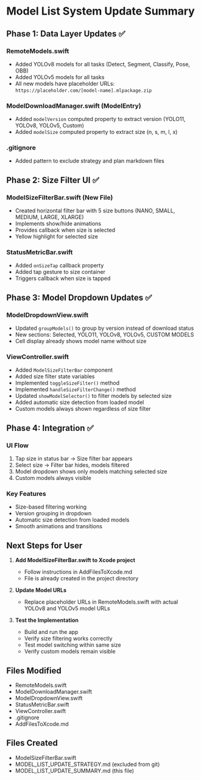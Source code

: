 # Model List System Update Summary

## Phase 1: Data Layer Updates ✅

### RemoteModels.swift
- Added YOLOv8 models for all tasks (Detect, Segment, Classify, Pose, OBB)
- Added YOLOv5 models for all tasks
- All new models have placeholder URLs: `https://placeholder.com/[model-name].mlpackage.zip`

### ModelDownloadManager.swift (ModelEntry)
- Added `modelVersion` computed property to extract version (YOLO11, YOLOv8, YOLOv5, Custom)
- Added `modelSize` computed property to extract size (n, s, m, l, x)

### .gitignore
- Added pattern to exclude strategy and plan markdown files

## Phase 2: Size Filter UI ✅

### ModelSizeFilterBar.swift (New File)
- Created horizontal filter bar with 5 size buttons (NANO, SMALL, MEDIUM, LARGE, XLARGE)
- Implements show/hide animations
- Provides callback when size is selected
- Yellow highlight for selected size

### StatusMetricBar.swift
- Added `onSizeTap` callback property
- Added tap gesture to size container
- Triggers callback when size is tapped

## Phase 3: Model Dropdown Updates ✅

### ModelDropdownView.swift
- Updated `groupModels()` to group by version instead of download status
- New sections: Selected, YOLO11, YOLOv8, YOLOv5, CUSTOM MODELS
- Cell display already shows model name without size

### ViewController.swift
- Added `ModelSizeFilterBar` component
- Added size filter state variables
- Implemented `toggleSizeFilter()` method
- Implemented `handleSizeFilterChange()` method
- Updated `showModelSelector()` to filter models by selected size
- Added automatic size detection from loaded model
- Custom models always shown regardless of size filter

## Phase 4: Integration ✅

### UI Flow
1. Tap size in status bar → Size filter bar appears
2. Select size → Filter bar hides, models filtered
3. Model dropdown shows only models matching selected size
4. Custom models always visible

### Key Features
- Size-based filtering working
- Version grouping in dropdown
- Automatic size detection from loaded models
- Smooth animations and transitions

## Next Steps for User

1. **Add ModelSizeFilterBar.swift to Xcode project**
   - Follow instructions in AddFilesToXcode.md
   - File is already created in the project directory

2. **Update Model URLs**
   - Replace placeholder URLs in RemoteModels.swift with actual YOLOv8 and YOLOv5 model URLs

3. **Test the Implementation**
   - Build and run the app
   - Verify size filtering works correctly
   - Test model switching within same size
   - Verify custom models remain visible

## Files Modified
- RemoteModels.swift
- ModelDownloadManager.swift
- ModelDropdownView.swift
- StatusMetricBar.swift
- ViewController.swift
- .gitignore
- AddFilesToXcode.md

## Files Created
- ModelSizeFilterBar.swift
- MODEL_LIST_UPDATE_STRATEGY.md (excluded from git)
- MODEL_LIST_UPDATE_SUMMARY.md (this file)